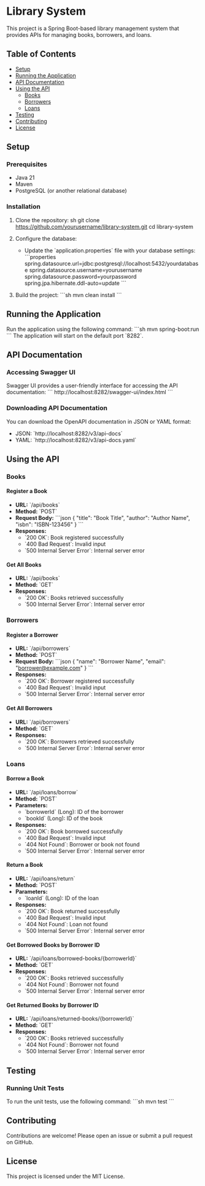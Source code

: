 # Library System

This project is a Spring Boot-based library management system that provides APIs for managing books, borrowers, and loans.

## Table of Contents
- [Setup](#setup)
- [Running the Application](#running-the-application)
- [API Documentation](#api-documentation)
- [Using the API](#using-the-api)
  - [Books](#books)
  - [Borrowers](#borrowers)
  - [Loans](#loans)
- [Testing](#testing)
- [Contributing](#contributing)
- [License](#license)

## Setup

### Prerequisites
- Java 21
- Maven
- PostgreSQL (or another relational database)

### Installation
1. Clone the repository:
   sh
   git clone https://github.com/yourusername/library-system.git
   cd library-system
   

2. Configure the database:
   - Update the \`application.properties\` file with your database settings:
     \`\`\`properties
     spring.datasource.url=jdbc:postgresql://localhost:5432/yourdatabase
     spring.datasource.username=yourusername
     spring.datasource.password=yourpassword
     spring.jpa.hibernate.ddl-auto=update
     \`\`\`

3. Build the project:
   \`\`\`sh
   mvn clean install
   \`\`\`

## Running the Application
Run the application using the following command:
\`\`\`sh
mvn spring-boot:run
\`\`\`
The application will start on the default port \`8282\`.

## API Documentation

### Accessing Swagger UI
Swagger UI provides a user-friendly interface for accessing the API documentation:
\`\`\`
http://localhost:8282/swagger-ui/index.html
\`\`\`

### Downloading API Documentation
You can download the OpenAPI documentation in JSON or YAML format:
- JSON: \`http://localhost:8282/v3/api-docs\`
- YAML: \`http://localhost:8282/v3/api-docs.yaml\`

## Using the API

### Books

#### Register a Book
- **URL:** \`/api/books\`
- **Method:** \`POST\`
- **Request Body:**
  \`\`\`json
  {
    "title": "Book Title",
    "author": "Author Name",
    "isbn": "ISBN-123456"
  }
  \`\`\`
- **Responses:**
  - \`200 OK\`: Book registered successfully
  - \`400 Bad Request\`: Invalid input
  - \`500 Internal Server Error\`: Internal server error

#### Get All Books
- **URL:** \`/api/books\`
- **Method:** \`GET\`
- **Responses:**
  - \`200 OK\`: Books retrieved successfully
  - \`500 Internal Server Error\`: Internal server error

### Borrowers

#### Register a Borrower
- **URL:** \`/api/borrowers\`
- **Method:** \`POST\`
- **Request Body:**
  \`\`\`json
  {
    "name": "Borrower Name",
    "email": "borrower@example.com"
  }
  \`\`\`
- **Responses:**
  - \`200 OK\`: Borrower registered successfully
  - \`400 Bad Request\`: Invalid input
  - \`500 Internal Server Error\`: Internal server error

#### Get All Borrowers
- **URL:** \`/api/borrowers\`
- **Method:** \`GET\`
- **Responses:**
  - \`200 OK\`: Borrowers retrieved successfully
  - \`500 Internal Server Error\`: Internal server error

### Loans

#### Borrow a Book
- **URL:** \`/api/loans/borrow\`
- **Method:** \`POST\`
- **Parameters:**
  - \`borrowerId\` (Long): ID of the borrower
  - \`bookId\` (Long): ID of the book
- **Responses:**
  - \`200 OK\`: Book borrowed successfully
  - \`400 Bad Request\`: Invalid input
  - \`404 Not Found\`: Borrower or book not found
  - \`500 Internal Server Error\`: Internal server error

#### Return a Book
- **URL:** \`/api/loans/return\`
- **Method:** \`POST\`
- **Parameters:**
  - \`loanId\` (Long): ID of the loan
- **Responses:**
  - \`200 OK\`: Book returned successfully
  - \`400 Bad Request\`: Invalid input
  - \`404 Not Found\`: Loan not found
  - \`500 Internal Server Error\`: Internal server error

#### Get Borrowed Books by Borrower ID
- **URL:** \`/api/loans/borrowed-books/{borrowerId}\`
- **Method:** \`GET\`
- **Responses:**
  - \`200 OK\`: Books retrieved successfully
  - \`404 Not Found\`: Borrower not found
  - \`500 Internal Server Error\`: Internal server error

#### Get Returned Books by Borrower ID
- **URL:** \`/api/loans/returned-books/{borrowerId}\`
- **Method:** \`GET\`
- **Responses:**
  - \`200 OK\`: Books retrieved successfully
  - \`404 Not Found\`: Borrower not found
  - \`500 Internal Server Error\`: Internal server error

## Testing

### Running Unit Tests
To run the unit tests, use the following command:
\`\`\`sh
mvn test
\`\`\`

## Contributing
Contributions are welcome! Please open an issue or submit a pull request on GitHub.

## License
This project is licensed under the MIT License.
